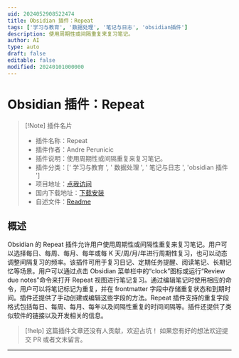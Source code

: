 ```yaml
---
uid: 2024052908522474
title: Obsidian 插件：Repeat
tags: ['学习与教育', '数据处理', '笔记与日志', 'obsidian插件']
description: 使用周期性或间隔重复来复习笔记。
author: AI
type: auto
draft: false
editable: false
modified: 20240101000000
---
```


# Obsidian 插件：Repeat

> [!Note] 插件名片
> - 插件名称：Repeat
> - 插件作者：Andre Perunicic
> - 插件说明：使用周期性或间隔重复来复习笔记。
> - 插件分类：[' 学习与教育 ', ' 数据处理 ', ' 笔记与日志 ', 'obsidian 插件 ']
> - 项目地址：[点我访问](https://github.com/prncc/obsidian-repeat-plugin)
> - 国内下载地址：[下载安装](https://pkmer.cn/products/plugin/pluginMarket/?repeat-plugin)
> - 自述文件：[Readme](https://ghproxy.net/https://raw.githubusercontent.com/prncc/obsidian-repeat-plugin/master/README.md)

## 概述

Obsidian 的 Repeat 插件允许用户使用周期性或间隔性重复来复习笔记。用户可以选择每日、每周、每月、每年或每 K 天/周/月/年进行周期性复习，也可以动态调整间隔复习的频率。该插件可用于复习日记、定期任务提醒、阅读笔记、长期记忆等场景。用户可以通过点击 Obsidian 菜单栏中的“clock”图标或运行“Review due notes”命令来打开 Repeat 视图进行笔记复习。通过编辑笔记时使用相应的命令，用户可以将笔记标记为重复，并在 frontmatter 字段中存储重复状态和到期时间。插件还提供了手动创建或编辑这些字段的方法。Repeat 插件支持的重复字段格式包括每日、每周、每月、每年以及间隔性重复的时间间隔等。插件还提供了类似软件的链接以及开发相关的信息。

> [!help]
> 这篇插件文章还没有人贡献，欢迎占坑！
> 如果您有好的想法欢迎提交 PR 或者文末留言。

---



